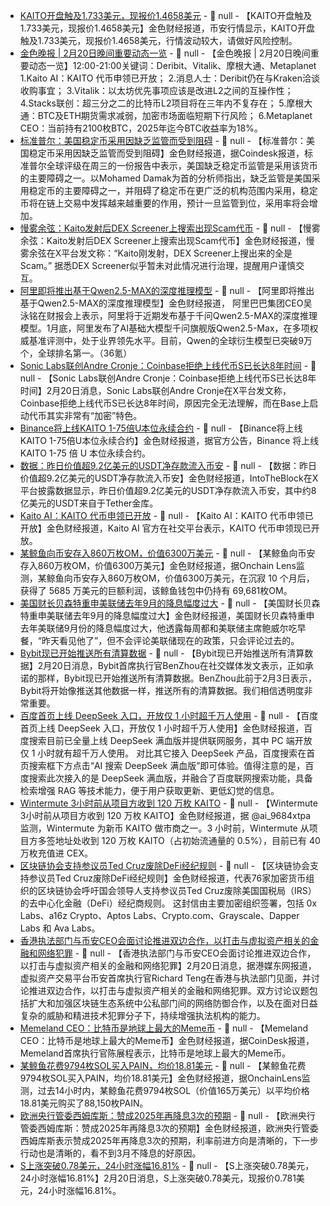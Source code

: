 - [KAITO开盘触及1.733美元，现报价1.4658美元]() - 📰 null - 【KAITO开盘触及1.733美元，现报价1.4658美元】金色财经报道，币安行情显示，KAITO开盘触及1.733美元，现报价1.4658美元，行情波动较大，请做好风险控制。
- [金色晚报 | 2月20日晚间重要动态一览]() - 📰 null - 【金色晚报 | 2月20日晚间重要动态一览】12:00-21:00关键词：Deribit、Vitalik、摩根大通、Metaplanet 
1.Kaito AI：KAITO 代币申领已开放； 
2.消息人士：Deribit仍在与Kraken洽谈收购事宜； 
3.Vitalik：以太坊优先事项应该是改进L2之间的互操作性； 
4.Stacks联创：超三分之二的比特币L2项目将在三年内不复存在； 
5.摩根大通：BTC及ETH期货需求减弱，加密市场面临短期下行风险； 
6.Metaplanet CEO：当前持有2100枚BTC，2025年迄今BTC收益率为18%。
- [标准普尔：美国稳定币采用因缺乏监管而受到阻碍]() - 📰 null - 【标准普尔：美国稳定币采用因缺乏监管而受到阻碍】金色财经报道，据Coindesk报道，标准普尔全球评级在周三的一份报告中表示，美国缺乏稳定币监管是采用该货币的主要障碍之一。以Mohamed Damak为首的分析师指出，缺乏监管是美国采用稳定币的主要障碍之一，并阻碍了稳定币在更广泛的机构范围内采用，稳定币将在链上交易中发挥越来越重要的作用，预计一旦监管到位，采用率将会增加。
- [慢雾余弦：Kaito发射后DEX Screener上搜索出现Scam代币]() - 📰 null - 【慢雾余弦：Kaito发射后DEX Screener上搜索出现Scam代币】金色财经报道，慢雾余弦在X平台发文称：“Kaito刚发射，DEX Screener上搜出来的全是Scam。” 
据悉DEX Screener似乎暂未对此情况进行治理，提醒用户谨慎交互。
- [阿里即将推出基于Qwen2.5-MAX的深度推理模型]() - 📰 null - 【阿里即将推出基于Qwen2.5-MAX的深度推理模型】金色财经报道， 阿里巴巴集团CEO吴泳铭在财报会上表示，阿里将于近期发布基于千问Qwen2.5-MAX的深度推理模型。1月底，阿里发布了AI基础大模型千问旗舰版Qwen2.5-Max，在多项权威基准评测中，处于业界领先水平。目前，Qwen的全球衍生模型已突破9万个，全球排名第一。（36氪）
- [Sonic Labs联创Andre Cronje：Coinbase拒绝上线代币S已长达8年时间]() - 📰 null - 【Sonic Labs联创Andre Cronje：Coinbase拒绝上线代币S已长达8年时间】2月20日消息，Sonic Labs联创Andre Cronje在X平台发文称，Coinbase拒绝上线代币S已长达8年时间，原因完全无法理解，而在Base上启动代币其实非常有“加密”特色。
- [Binance将上线KAITO 1-75倍U本位永续合约]() - 📰 null - 【Binance将上线KAITO 1-75倍U本位永续合约】金色财经报道，据官方公告，Binance 将上线 KAITO 1-75 倍 U 本位永续合约。
- [数据：昨日价值超9.2亿美元的USDT净存款流入币安]() - 📰 null - 【数据：昨日价值超9.2亿美元的USDT净存款流入币安】金色财经报道，IntoTheBlock在X平台披露数据显示，昨日价值超9.2亿美元的USDT净存款流入币安，其中约8亿美元的USDT来自于Tether金库。
- [Kaito AI：KAITO 代币申领已开放]() - 📰 null - 【Kaito AI：KAITO 代币申领已开放】金色财经报道，Kaito AI 官方在社交平台表示，KAITO 代币申领现已开放。
- [某鲸鱼向币安存入860万枚OM，价值6300万美元](https://x.com/OnchainLens/status/1892548406637482337) - 📰 null - 【某鲸鱼向币安存入860万枚OM，价值6300万美元】金色财经报道，据Onchain Lens监测，某鲸鱼向币安存入860万枚OM，价值6300万美元，在沉寂 10 个月后，获得了 5685 万美元的巨额利润，该鲸鱼钱包中仍持有 69,681枚OM。
- [美国财长贝森特重申美联储去年9月的降息幅度过大]() - 📰 null - 【美国财长贝森特重申美联储去年9月的降息幅度过大】金色财经报道，美国财长贝森特重申去年美联储9月份的降息幅度过大，他透露每周都和美联储主席鲍威尔吃早餐，“昨天看见他了”，但不会评论美联储现在的政策，只会评论过去的。
- [Bybit现已开始推送所有清算数据]() - 📰 null - 【Bybit现已开始推送所有清算数据】2月20日消息，Bybit首席执行官BenZhou在社交媒体发文表示，正如承诺的那样，Bybit现已开始推送所有清算数据。BenZhou此前于2月3日表示，Bybit将开始像推送其他数据一样，推送所有的清算数据。我们相信透明度非常重要。
- [百度首页上线 DeepSeek 入口，开放仅 1 小时超千万人使用]() - 📰 null - 【百度首页上线 DeepSeek 入口，开放仅 1 小时超千万人使用】金色财经报道，百度搜索目前已全量上线 DeepSeek 满血版并提供联网服务，其中 PC 端开放仅 1 小时就有超千万人使用。 
对比其它接入 DeepSeek 产品，百度搜索在首页搜索框下方点击“AI 搜索 DeepSeek 满血版”即可体验。值得注意的是，百度搜索此次接入的是 DeepSeek 满血版，并融合了百度联网搜索功能，具备检索增强 RAG 等技术能力，便于用户获取更新、更低幻觉的信息。
- [Wintermute 3小时前从项目方收到 120 万枚 KAITO](https://x.com/ai_9684xtpa/status/1892540862648955318) - 📰 null - 【Wintermute 3小时前从项目方收到 120 万枚 KAITO】金色财经报道，据 @ai_9684xtpa 监测，Wintermute 为新币 KAITO 做市商之一。3 小时前，Wintermute 从项目方多签地址处收到 120 万枚 KAITO（占初始流通量的 0.5%），目前已有 40 万枚充值进 CEX。
- [区块链协会支持参议员Ted Cruz废除DeFi经纪规则](https://cointelegraph.com/news/blockchain-association-irs-defi-broker-rule-repeal) - 📰 null - 【区块链协会支持参议员Ted Cruz废除DeFi经纪规则】金色财经报道，代表76家加密货币组织的区块链协会呼吁国会领导人支持参议员Ted Cruz废除美国国税局（IRS）的去中心化金融（DeFi）经纪商规则。 
这封信由主要加密组织签署，包括 0x Labs、a16z Crypto、Aptos Labs、Crypto.com、Grayscale、Dapper Labs 和 Ava Labs。
- [香港执法部门与币安CEO会面讨论推进双边合作，以打击与虚拟资产相关的金融和网络犯罪]() - 📰 null - 【香港执法部门与币安CEO会面讨论推进双边合作，以打击与虚拟资产相关的金融和网络犯罪】2月20日消息，据港媒东网报道，虚拟资产交易平台币安首席执行官Richard Teng在香港与执法部门见面，并讨论推进双边合作，以打击与虚拟资产相关的金融和网络犯罪。双方讨论议题包括扩大和加强区块链生态系统中公私部门间的网络防御合作，以及在面对日益复杂的威胁和精进技术犯罪分子下，持续增强执法机构的能力。
- [Memeland CEO：比特币是地球上最大的Meme币]() - 📰 null - 【Memeland CEO：比特币是地球上最大的Meme币】金色财经报道，据CoinDesk报道，Memeland首席执行官陈展程表示，比特币是地球上最大的Meme币。
- [某鲸鱼花费9794枚SOL买入PAIN，均价18.81美元]() - 📰 null - 【某鲸鱼花费9794枚SOL买入PAIN，均价18.81美元】金色财经报道，据OnchainLens监测，过去14小时内，某鲸鱼花费9794枚SOL（价值165万美元）以平均价格18.81美元购买了88,150枚PAIN。
- [欧洲央行管委西姆库斯：赞成2025年再降息3次的预期]() - 📰 null - 【欧洲央行管委西姆库斯：赞成2025年再降息3次的预期】金色财经报道，欧洲央行管委西姆库斯表示赞成2025年再降息3次的预期，利率前进方向是清晰的，下一步行动也是清晰的，看不到3月不降息的好原因。
- [S上涨突破0.78美元，24小时涨幅16.81%]() - 📰 null - 【S上涨突破0.78美元，24小时涨幅16.81%】2月20日消息，S上涨突破0.78美元，现报价0.781美元，24小时涨幅16.81%。
